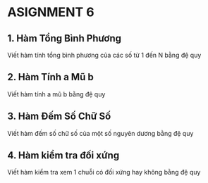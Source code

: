 # ASIGNMENT 6

## 1. Hàm Tổng Bình Phương 
Viết hàm tính tổng bình phương của các số từ 1 đến N bằng đệ quy

## 2. Hàm Tính a Mũ b
Viết hàm tính a mũ b bằng đệ quy

## 3. Hàm Đếm Số Chữ Số
Viết hàm đếm số chữ số của một số nguyên dương bằng đệ quy

## 4. Hàm kiểm tra đối xứng
Viết hàm kiểm tra xem 1 chuỗi có đối xứng hay không bằng đệ quy


